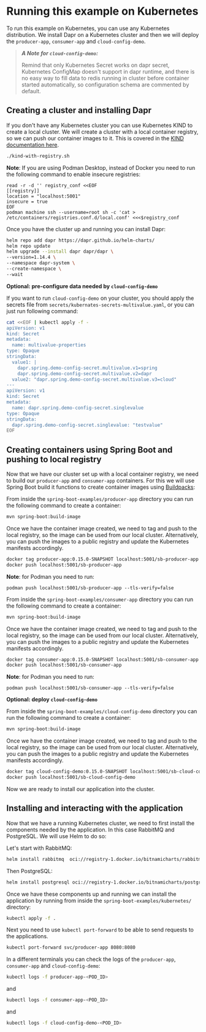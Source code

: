 # Running this example on Kubernetes

To run this example on Kubernetes, you can use any Kubernetes distribution. 
We install Dapr on a Kubernetes cluster and then we will deploy the `producer-app`, `consumer-app` and `cloud-config-demo`.

> ___A Note for `cloud-config-demo`:___
> 
> Remind that only Kubernetes Secret works on dapr secret, Kubernetes ConfigMap doesn't support in dapr runtime, and there is no easy way to fill data to redis running in cluster before container started automatically, so configuration schema are commented by default.

## Creating a cluster and installing Dapr

If you don't have any Kubernetes cluster you can use Kubernetes KIND to create a local cluster. We will create a cluster 
with a local container registry, so we can push our container images to it. This is covered in the 
[KIND documentation here](https://kind.sigs.k8s.io/docs/user/local-registry/).

```bash
./kind-with-registry.sh
```

**Note**: If you are using Podman Desktop, instead of Docker you need to run the following command to enable insecure registries:

```
read -r -d '' registry_conf <<EOF
[[registry]]
location = "localhost:5001"
insecure = true
EOF
podman machine ssh --username=root sh -c 'cat > /etc/containers/registries.conf.d/local.conf' <<<$registry_conf
```

Once you have the cluster up and running you can install Dapr: 

```bash
helm repo add dapr https://dapr.github.io/helm-charts/
helm repo update
helm upgrade --install dapr dapr/dapr \
--version=1.14.4 \
--namespace dapr-system \
--create-namespace \
--wait
```
__Optional: pre-configure data needed by  `cloud-config-demo`__

If you want to run `cloud-config-demo` on your cluster, you should apply the secrets file from `secrets/kubernates-secrets-multivalue.yaml`, or you can just run following command:

```bash
cat <<EOF | kubectl apply -f -
apiVersion: v1
kind: Secret
metadata:
  name: multivalue-properties
type: Opaque
stringData:
  value1: |
    dapr.spring.demo-config-secret.multivalue.v1=spring
    dapr.spring.demo-config-secret.multivalue.v2=dapr
  value2: "dapr.spring.demo-config-secret.multivalue.v3=cloud"
---
apiVersion: v1
kind: Secret
metadata:
  name: dapr.spring.demo-config-secret.singlevalue
type: Opaque
stringData:
  dapr.spring.demo-config-secret.singlevalue: "testvalue"
EOF
```

## Creating containers using Spring Boot and pushing to local registry

Now that we have our cluster set up with a local container registry, we need to build our `producer-app` and `consumer-app` containers.
For this we will use Spring Boot build it functions to create container images using [Buildpacks](https://buildpacks.io): 

From inside the `spring-boot-examples/producer-app` directory you can run the following command to create a container: 
```bash
mvn spring-boot:build-image
```

Once we have the container image created, we need to tag and push to the local registry, so the image can be used from our local cluster.
Alternatively, you can push the images to a public registry and update the Kubernetes manifests accordingly. 

```bash
docker tag producer-app:0.15.0-SNAPSHOT localhost:5001/sb-producer-app
docker push localhost:5001/sb-producer-app
```

**Note**: for Podman you need to run: 
```
podman push localhost:5001/sb-producer-app --tls-verify=false
```

From inside the `spring-boot-examples/consumer-app` directory you can run the following command to create a container:
```bash
mvn spring-boot:build-image
```

Once we have the container image created, we need to tag and push to the local registry, so the image can be used from our local cluster.
Alternatively, you can push the images to a public registry and update the Kubernetes manifests accordingly.

```bash
docker tag consumer-app:0.15.0-SNAPSHOT localhost:5001/sb-consumer-app
docker push localhost:5001/sb-consumer-app
```

**Note**: for Podman you need to run: 
```
podman push localhost:5001/sb-consumer-app --tls-verify=false
```

__Optional: deploy `cloud-config-demo`__

From inside the `spring-boot-examples/cloud-config-demo` directory you can run the following command to create a container:
```bash
mvn spring-boot:build-image
```

Once we have the container image created, we need to tag and push to the local registry, so the image can be used from our local cluster.
Alternatively, you can push the images to a public registry and update the Kubernetes manifests accordingly.

```bash
docker tag cloud-config-demo:0.15.0-SNAPSHOT localhost:5001/sb-cloud-config-demo
docker push localhost:5001/sb-cloud-config-demo
```

Now we are ready to install our application into the cluster.

## Installing and interacting with the application

Now that we have a running Kubernetes cluster, we need to first install the components needed by the application. 
In this case RabbitMQ and PostgreSQL. We will use Helm to do so: 

Let's start with RabbitMQ:
```bash
helm install rabbitmq  oci://registry-1.docker.io/bitnamicharts/rabbitmq --set auth.username=guest --set auth.password=guest --set auth.erlangCookie=ABC
```

Then PostgreSQL: 
```bash
helm install postgresql oci://registry-1.docker.io/bitnamicharts/postgresql --set global.postgresql.auth.database=dapr --set global.postgresql.auth.postgresPassword=password
```

Once we have these components up and running we can install the application by running from inside 
the `spring-boot-examples/kubernetes/` directory: 

```bash
kubectl apply -f .
```

Next you need to use `kubectl port-forward` to be able to send requests to the applications. 

```bash
kubectl port-forward svc/producer-app 8080:8080
```

In a different terminals you can check the logs of the `producer-app`, `consumer-app` and `cloud-config-demo`:

```bash
kubectl logs -f producer-app-<POD_ID>
```
and

```bash
kubectl logs -f consumer-app-<POD_ID>
```
and

```bash
kubectl logs -f cloud-config-demo-<POD_ID>
```

